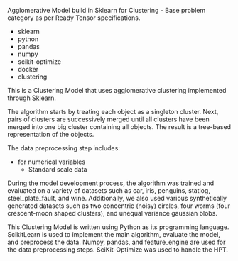 Agglomerative Model build in Sklearn for Clustering - Base problem category as per Ready Tensor specifications.

- sklearn
- python
- pandas
- numpy
- scikit-optimize
- docker
- clustering

This is a Clustering Model that uses agglomerative clustering implemented through Sklearn.

The algorithm starts by treating each object as a singleton cluster. Next, pairs of clusters are successively merged until all clusters have been merged into one big cluster containing all objects. The result is a tree-based representation of the objects.

The data preprocessing step includes:

- for numerical variables
  - Standard scale data

During the model development process, the algorithm was trained and evaluated on a variety of datasets such as car, iris, penguins, statlog, steel_plate_fault, and wine. Additionally, we also used various synthetically generated datasets such as two concentric (noisy) circles, four worms (four crescent-moon shaped clusters), and unequal variance gaussian blobs.

This Clustering Model is written using Python as its programming language. ScikitLearn is used to implement the main algorithm, evaluate the model, and preprocess the data. Numpy, pandas, and feature_engine are used for the data preprocessing steps. SciKit-Optimize was used to handle the HPT.
